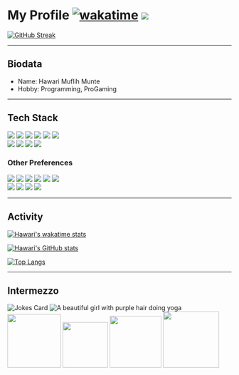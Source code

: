 # My Profile [![wakatime](https://wakatime.com/badge/user/9080e4a2-4bfc-4500-b7b1-082b2c6c5a6b.svg)](https://wakatime.com/@9080e4a2-4bfc-4500-b7b1-082b2c6c5a6b) ![](https://komarev.com/ghpvc/?username=hawariMuflihMunte&style=flat&color=blueviolet)

[![GitHub Streak](https://streak-stats.demolab.com?user=hawariMuflihMunte&theme=tokyonight&hide_border=true&border_radius=0.25&date_format=j%20M%5B%20Y%5D)](https://git.io/streak-stats)

---

## Biodata

- Name: Hawari Muflih Munte
- Hobby: Programming, ProGaming

---

## Tech Stack

<div>
  <a><img src="https://img.shields.io/badge/HTML-black?style=for-the-badge&logo=html5"/></a>
  <a><img src="https://img.shields.io/badge/CSS-black?style=for-the-badge&logo=css3"/></a>
  <a><img src="https://img.shields.io/badge/JavaScript-black?style=for-the-badge&logo=javascript"/></a>
  <a><img src="https://img.shields.io/badge/ReactJS-black?style=for-the-badge&logo=react"/></a>
  <a><img src="https://img.shields.io/badge/UIKit-black?style=for-the-badge&logo=uikit"/></a>
  <a><img src="https://img.shields.io/badge/Tailwind-black?style=for-the-badge&logo=tailwindcss"/></a>
</div>
<div>
  <a><img src="https://img.shields.io/badge/Bootstrap-black?style=for-the-badge&logo=bootstrap"/></a>
  <a><img src="https://img.shields.io/badge/NodeJS-black?style=for-the-badge&logo=nodedotjs"/></a>
  <a><img src="https://img.shields.io/badge/PHP-black?style=for-the-badge&logo=php"/></a>
  <a><img src="https://img.shields.io/badge/MySQL-black?style=for-the-badge&logo=mysql"/></a>
</div>

### Other Preferences

<div>
  <a><img src="https://img.shields.io/badge/Windows-black?style=for-the-badge&logo=windows&logoColor=white" /></a>
  <a><img src="https://img.shields.io/badge/Firefox-black?style=for-the-badge&logo=Firefox-Browser&logoColor=white" /></a>
  <a><img src="https://img.shields.io/badge/Google%20Drive-black?style=for-the-badge&logo=googledrive&logoColor=white" /></a>
  <a><img src="https://img.shields.io/badge/steam-%23000000.svg?style=for-the-badge&logo=steam&logoColor=white" /></a>
  <a><img src="https://img.shields.io/badge/github%20pages-black?style=for-the-badge&logo=github&logoColor=white" /></a>
  <a><img src="https://img.shields.io/badge/github-%23121011.svg?style=for-the-badge&logo=github&logoColor=white" /></a>
</div>
<div>
  <a><img src="https://img.shields.io/badge/Visual%20Studio%20Code-black.svg?style=for-the-badge&logo=visual-studio-code&logoColor=white" /></a>
  <a><img src="https://img.shields.io/badge/-Stackoverflow-black?style=for-the-badge&logo=stack-overflow&logoColor=white" /></a>
  <a><img src="https://img.shields.io/badge/Notion-%23000000.svg?style=for-the-badge&logo=notion&logoColor=white" /></a>
  <a><img src="https://img.shields.io/badge/google-black?style=for-the-badge&logo=google&logoColor=white" /></a>
</div>

---

## Activity

[![Hawari's wakatime stats](https://github-readme-stats.vercel.app/api/wakatime?username=hawariMuflihMunte&theme=tokyonight&include_all_commits=true&border_radius=0&hide_border=true)](https://github.com/anuraghazra/github-readme-stats)

[![Hawari's GitHub stats](https://github-readme-stats.vercel.app/api?username=hawariMuflihMunte&theme=tokyonight&count_private=true&include_all_commits=true&show_icons=true&border_radius=0&hide_border=true)]()

[![Top Langs](https://github-readme-stats.vercel.app/api/top-langs/?username=hawariMuflihMunte&layout=compact&theme=tokyonight&border_radius=0&hide_border=true)]()

---

## Intermezzo

<img src="https://readme-jokes.vercel.app/api?hideBorder=true&theme=tokyonight" alt="Jokes Card" />

<img src="https://3.bp.blogspot.com/-C0Vqff9M5kg/VrARw5HUSlI/AAAAAAAAXUE/tPpCuxIeneo/s1600/Omake%2BGif%2BAnime%2B-%2BKoyomimonogatari%2B-%2BEpisode%2B4%2B-%2BSenjougahara%2BYoga.gif" alt="A beautiful girl with purple hair doing yoga" />

<span>
  <img src="https://user-images.githubusercontent.com/90821837/228054213-a9e119ab-0938-4423-ae39-9e01568028d3.png" width="120" />
  <img src="https://user-images.githubusercontent.com/90821837/228054507-8fcc659f-d0c5-4a6e-b521-84c7ee2fdc12.png" width="102" />
  <img src="https://user-images.githubusercontent.com/90821837/228056584-29485db9-db93-4745-9722-a2b19d815988.png" width="116" />
  <img src="https://user-images.githubusercontent.com/90821837/228059515-3a259bba-0a94-4084-bc4b-055901a6e3d6.png" width="126" />
</span>
